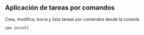 ## Aplicación de tareas por comandos


Crea, modifica, borra y lista tareas por comandos desde la consola

```
npm install
```